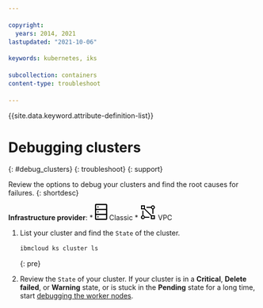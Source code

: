 ```yaml
---

copyright: 
  years: 2014, 2021
lastupdated: "2021-10-06"

keywords: kubernetes, iks

subcollection: containers
content-type: troubleshoot

---
```


{{site.data.keyword.attribute-definition-list}}



# Debugging clusters
{: #debug_clusters}
{: troubleshoot}
{: support}

Review the options to debug your clusters and find the root causes for failures.
{: shortdesc}

**Infrastructure provider**:
    * ![Classic infrastructure provider icon.](images/icon-classic-2.svg) Classic
    * ![VPC infrastructure provider icon.](images/icon-vpc-2.svg) VPC

1. List your cluster and find the `State` of the cluster.

    ```sh
    ibmcloud ks cluster ls
    ```
    {: pre}

2. Review the `State` of your cluster. If your cluster is in a **Critical**, **Delete failed**, or **Warning** state, or is stuck in the **Pending** state for a long time, start [debugging the worker nodes](/docs/containers?topic=containers-debug_worker_nodes).






